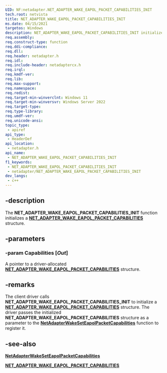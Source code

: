 ```yaml
---
UID: NF:netadapter.NET_ADAPTER_WAKE_EAPOL_PACKET_CAPABILITIES_INIT
tech.root: netvista
title: NET_ADAPTER_WAKE_EAPOL_PACKET_CAPABILITIES_INIT
ms.date: 04/15/2021
targetos: Windows
description: NET_ADAPTER_WAKE_EAPOL_PACKET_CAPABILITIES_INIT initializes a NET_ADAPTER_WAKE_EAPOL_PACKET_CAPABILITIES structure. 
req.assembly: 
req.construct-type: function
req.ddi-compliance: 
req.dll: 
req.header: netadapter.h
req.idl: 
req.include-header: netadaptercx.h
req.irql: 
req.kmdf-ver: 
req.lib: 
req.max-support: 
req.namespace: 
req.redist: 
req.target-min-winverclnt: Windows 11
req.target-min-winversvr: Windows Server 2022
req.target-type: 
req.type-library: 
req.umdf-ver: 
req.unicode-ansi: 
topic_type:
 - apiref
api_type:
 - HeaderDef
api_location:
 - netadapter.h
api_name:
 - NET_ADAPTER_WAKE_EAPOL_PACKET_CAPABILITIES_INIT
f1_keywords:
 - NET_ADAPTER_WAKE_EAPOL_PACKET_CAPABILITIES_INIT
 - netadapter/NET_ADAPTER_WAKE_EAPOL_PACKET_CAPABILITIES_INIT
dev_langs:
 - c++
---
```


## -description

The **NET_ADAPTER_WAKE_EAPOL_PACKET_CAPABILITIES_INIT** function initializes a [**NET_ADAPTER_WAKE_EAPOL_PACKET_CAPABILITIES**](ns-netadapter-net_adapter_wake_eapol_packet_capabilities.md) structure. 

## -parameters

### -param Capabilities [_Out_]

A pointer to a driver-allocated [**NET_ADAPTER_WAKE_EAPOL_PACKET_CAPABILITIES**](ns-netadapter-net_adapter_wake_eapol_packet_capabilities.md) structure.

## -remarks

The client driver calls **NET_ADAPTER_WAKE_EAPOL_PACKET_CAPABILITIES_INIT** to initialize a [**NET_ADAPTER_WAKE_EAPOL_PACKET_CAPABILITIES**](ns-netadapter-net_adapter_wake_eapol_packet_capabilities.md) structure. The driver passes the initialized **NET_ADAPTER_WAKE_EAPOL_PACKET_CAPABILITIES** structure as a parameter to the [**NetAdapterWakeSetEapolPacketCapabilities**](nf-netadapter-netadapterwakeseteapolpacketcapabilities.md) function to register it.

## -see-also

[**NetAdapterWakeSetEapolPacketCapabilities**](nf-netadapter-netadapterwakeseteapolpacketcapabilities.md)

[**NET_ADAPTER_WAKE_EAPOL_PACKET_CAPABILITIES**](ns-netadapter-net_adapter_wake_eapol_packet_capabilities.md)

